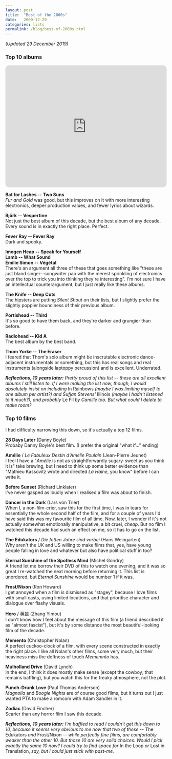 ```yaml
---
layout: post
title:  "Best of the 2000s"
date:   2009-12-29
categories: lists
permalink: /blog/best-of-2000s.html
---
```


*(Updated 29 December 2019)*

### Top 10 albums

<iframe style="border-radius:12px" src="https://open.spotify.com/embed/playlist/6SCkhvYYgOixyiFHv9X9KU?utm_source=generator" width="100%" height="380" frameBorder="0" allowfullscreen="" allow="autoplay; clipboard-write; encrypted-media; fullscreen; picture-in-picture"></iframe>

**Bat for Lashes -- Two Suns**  
*Fur and Gold* was good, but this improves on it with more interesting electronics, deeper production values, and fewer lyrics about wizards.

**Björk -- Vespertine**  
Not just the best album of this decade, but the best album of any decade. Every sound is in exactly the right place. Perfect.

**Fever Ray -- Fever Ray**  
Dark and spooky.

**Imogen Heap -- Speak for Yourself**  
**Lamb -- What Sound**  
**Émilie Simon -- Végétal**  
There's an argument all three of these that goes something like "these are just bland singer--songwriter pap with the merest sprinkling of electronics over the top to trick you into thinking they're interesting". I'm not sure I have an intellectual counterargument, but I just really like these albums.

**The Knife -- Deep Cuts**  
The hipsters are putting *Silent Shout* on their lists, but I slightly prefer the slightly poppier bounciness of their previous album.

**Portishead -- Third**  
It's so good to have them back, and they're darker and grungier than before.

**Radiohead -- Kid A**  
The best album by the best band.

**Thom Yorke -- The Eraser**  
I feared that Thom's solo album might be inscrutable electronic dance-adjacent instrumentals or something, but this has real songs and real instruments (alongside laptoppy percussion) and is excellent. Underrated.

***Reflections, 10 years later:** Pretty proud of this list -- these are all excellent albums I still listen to. If I were making the list now, though, I would absolutely insist on including* In Rainbows *(maybe I was limiting myself to one album per artist?) and Sufjan Stevens'* Illinois *(maybe I hadn't listened to it much?), and probably* Le Fil *by Camille too. But what could I delete to make room?*

### Top 10 films

I had difficulty narrowing this down, so it's actually a top 12 films.

**28 Days Later** (Danny Boyle)  
Probaby Danny Boyle's best film. (I prefer the original "what if..." ending)

**Amélie** / *Le Fabuleux Destin d'Amélie Poulain* (Jean-Pierre Jeunet)  
I feel I have a "*Amélie* is not as straightforwardly sugary-sweet as you think it is" take brewing, but I need to think up some better evidence than "Mathieu Kassovitz wrote and directed *La Haine*, you know" before I can write it.

**Before Sunset** (Richard Linklater)  
I've never gasped as loudly when I realised a film was about to finish.

**Dancer in the Dark** (Lars von Trier)  
When I, a non-film-crier, saw this for the first time, I was in tears for essentially the whole second half of the film, and for a couple of years I'd have said this was my favourite film of all time. Now, later, I wonder if it's not actually somewhat emotionally manipulative, a bit cruel, *cheap*. But no film I watched this decade had such an effect on me, so it has to go on the list.

**The Edukators** / *Die fetten Jahre sind vorbei* (Hans Weingarten)  
Why aren't the UK and US willing to make films that, yes, have young people falling in love and whatever but also have political stuff in too?

**Eternal Sunshine of the Spotless Mind** (Michel Gondry)  
A friend let me borrow their DVD of this to watch one evening, and it was so great I re-watched the next morning before returning it. This list is unordered, but *Eternal Sunshine* would be number 1 if it was.

**Frost/Nixon** (Ron Howard)  
I get annoyed when a film is dismissed as "stagey", because I love films with small casts, using limited locations, and that prioritise character and dialogue over flashy visuals.

**Hero** / 英雄 (Zhang Yimou)  
I don't know how I feel about the message of this film (a friend described it as "almost fascist"), but it's by some distance the most beautiful-looking film of the decade.

**Memento** (Christopher Nolan)  
A perfect cuckoo-clock of a film, with every scene constructed in exactly the right place. I like all Nolan's other films, some very much, but their heaviness miss the deftness of touch *Mememnto* has.

**Mulholland Drive** (David Lynch)  
In the end, I think it does mostly make sense (except the cowboy; that remains baffling), but you watch this for the freaky atmosphere, not the plot.

**Punch-Drunk Love** (Paul Thomas Anderson)  
*Magnolia* and *Boogie Nights* are of course good films, but it turns out I just wanted PTA to make a romcom with Adam Sandler in it.

**Zodiac** (David Fincher)  
Scarier than any horror film I saw this decade.

***Reflections, 10 years later:** I'm baffled to read I couldn't get this down to 10, because it seems very obvious to me now that two of these --* The Edukators *and* Frost/Nixon *-- while perfectly fine films, are comfortably weaker than the other 10. But those 10 are very solid choices. Would I pick exactly the same 10 now? I could try to find space for* In the Loop *or* Lost in Translation, *say, but I could just stick with past-me.*
